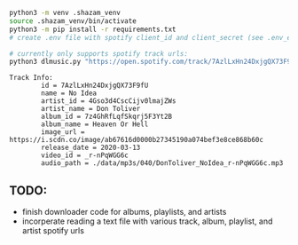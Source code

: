 ```bash
python3 -m venv .shazam_venv
source .shazam_venv/bin/activate
python3 -m pip install -r requirements.txt
# create .env file with spotify client_id and client_secret (see .env_example)

# currently only supports spotify track urls:
python3 dlmusic.py "https://open.spotify.com/track/7AzlLxHn24DxjgQX73F9fU?si=52bf843ef71e40d9"
```

```
Track Info:
        id = 7AzlLxHn24DxjgQX73F9fU
        name = No Idea
        artist_id = 4Gso3d4CscCijv0lmajZWs
        artist_name = Don Toliver
        album_id = 7z4GhRfLqfSkqrj5F3Yt2B
        album_name = Heaven Or Hell
        image_url = https://i.scdn.co/image/ab67616d0000b27345190a074bef3e8ce868b60c
        release_date = 2020-03-13
        video_id = _r-nPqWGG6c
        audio_path = ./data/mp3s/040/DonToliver_NoIdea_r-nPqWGG6c.mp3
```


## TODO:
- finish downloader code for albums, playlists, and artists
- incorperate reading a text file with various track, album, playlist, and artist spotify urls